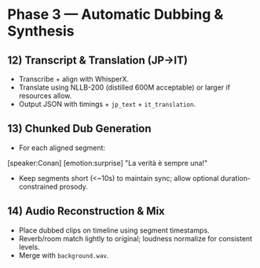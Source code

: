 # Phase 3 — Automatic Dubbing & Synthesis

## 12) Transcript & Translation (JP→IT)

* Transcribe + align with WhisperX.
* Translate using NLLB-200 (distilled 600M acceptable) or larger if resources allow.
* Output JSON with timings + `jp_text` + `it_translation`.

## 13) Chunked Dub Generation

* For each aligned segment:

[speaker:Conan] [emotion:surprise]
"La verità è sempre una!"

* Keep segments short (<~10s) to maintain sync; allow optional duration-constrained prosody.

## 14) Audio Reconstruction & Mix

* Place dubbed clips on timeline using segment timestamps.
* Reverb/room match lightly to original; loudness normalize for consistent levels.
* Merge with `background.wav`.

